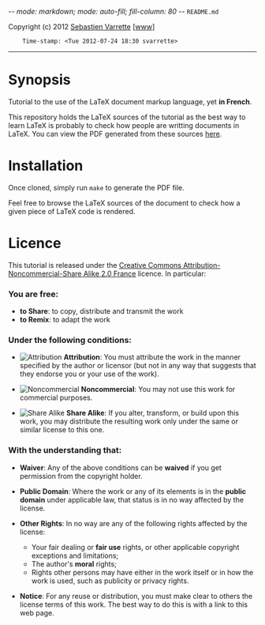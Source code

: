 -*- mode: markdown; mode: auto-fill; fill-column: 80 -*-
`README.md`

Copyright (c) 2012 [Sebastien Varrette](mailto:<Sebastien.Varrette@uni.lu>) [[www](http://varrette.gforge.uni.lu)]

        Time-stamp: <Tue 2012-07-24 18:30 svarrette>

-------------------

# Synopsis

Tutorial to the use of the LaTeX document markup language, yet __in French__. 

This repository holds the LaTeX sources of the tutorial as the best way to learn LaTeX is probably to check how people are writting documents in LaTeX. 
You can view the PDF generated from these sources [here](https://github.com/downloads/Falkor/latex_tutorial/Tutorial_Latex.pdf).



# Installation

Once cloned, simply run `make` to generate the PDF file.

Feel free to browse the LaTeX sources of the document to check how a given piece
of LaTeX code is rendered. 

# Licence

This tutorial is released under the
[Creative Commons Attribution-Noncommercial-Share Alike 2.0 France](http://creativecommons.org/licenses/by-nc-sa/2.0/fr/deed.en_US)
licence. 
In particular:

### You are free:

 * __to Share__: to copy, distribute and transmit the work
 * __to Remix__:  to adapt the work

### Under the following conditions:

 * ![Attribution](http://creativecommons.org/images/deed/by.png) __Attribution__:
   You must attribute the work in the manner specified by the author or licensor
   (but not in any way that suggests that they endorse you or your use of the
   work).  

 * ![Noncommercial](http://creativecommons.org/images/deed/nc-eu.png)
    __Noncommercial__: You may not use this work for commercial purposes. 

 * ![Share Alike](http://creativecommons.org/images/deed/sa.png) __Share Alike__:
    If you alter, transform, or build upon this work, you may distribute the
    resulting work only under the same or similar license to this one. 

### With the understanding that:

 * __Waiver__: Any of the above conditions can be __waived__ if you get permission
    from the copyright holder. 
    
 * __Public Domain__: Where the work or any of its elements is in the __public
   domain__ under applicable law, that status is in no way affected by the
   license. 
   
 * __Other Rights__: In no way are any of the following rights affected by the
   license: 
   
   * Your fair dealing or __fair use__ rights, or other applicable copyright
        exceptions and limitations; 
   * The author's __moral__ rights;
   * Rights other persons may have either in the work itself or in how the work
    is used, such as publicity or privacy rights. 
    
 * __Notice__: For any reuse or distribution, you must make clear to others the
   license terms of this work. The best way to do this is with a link to this
   web page. 


